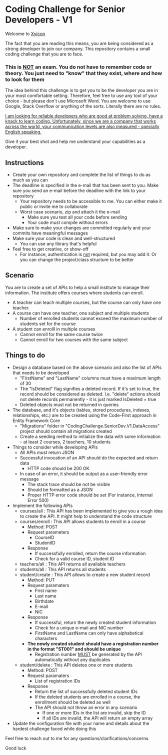 
# Coding Challenge for Senior Developers - V1

Welcome to [Xyicon](https://www.xyicon.com/)

The fact that you are reading this means, you are being considered as a strong developer to join our company. This repository contains a small coding challenge that you are to face.

### This is <u>**NOT**</u> an exam. You do not have to remember code or theory. You just need to "know" that they exist, where and how to look for them

The idea behind this challenge is to get you to be the developer you are in your most comfortable setting. Therefore, feel free to use any tool of your choice - but please don't use Microsoft Word. You are welcome to use Google, Stack Overflow or anything of the sorts. Literally there are no rules.

<u>I am looking for reliable developers who are good at problem solving, have a knack to learn coding. Unfortunately, since we are a company that works across the world, your communication levels are also measured - specially English speaking.</u>

Give it your best shot and help me understand your capabilities as a developer.  

## Instructions

- Create your own repository and complete the list of things to do as much as you can
- The deadline is specified in the e-mail that has been sent to you. Make sure you send an e-mail before the deadline with the link to your repository
	- Your repository needs to be accessible to me. You can either make it public or invite me to collaborate
	- Worst case scenario, zip and attach it the e-mail
		- Make sure you test all your code before sending
		- Your code must compile without errors
- Make sure to make your changes are committed regularly and your commits have meaningful messages
- Make sure your code is clean and well-structured
	- You can use any library that's helpful
- Feel free to get creative, or show-off
	- For instance, authentication is <u>not</u> required, but you may add it. Or you can change the project/class structure to be better

## Scenario

You are to create a set of APIs to help a small institute to manage their information. The institute offers courses where students can enroll. 
- A teacher can teach multiple courses, but the course can only have one teacher.
- A course can have one teacher, one subject and multiple students
	- Number of enrolled students cannot exceed the maximum number of students set for the course
- A student can enrolll in multiple courses
	- Cannot enroll for the same course twice
	- Cannot enroll for two courses with the same subject

## Things to do

- Design a database based on the above scenario and also the list of APIs that needs to be developed
	- "FirstName" and "LastName" columns must have a maximum length of 30
	- The "IsDeleted" flag signifies a deleted record. If it's set to true, the record should be considered as deleted. I.e. "delete" actions should not delete records permanently - it is just marked IsDeleted = true
	- Deleted objects must not be returned in queries
- The database, and it's objects (tables, stored procedures, indexes, relationships, etc.) are to be created using the Code-First approach in Entity Framework Core
	- "Migrations" folder in "CodingChallenge.SeniorDev.V1.DataAccess" project should contain all migrations created
	- Create a seeding method to initialize the data with some information - at least 2 courses, 2 teachers, 10 students
- Things to consider while developing APIs
	- All APIs must return JSON
	- Successful invocation of an API should do the expected and return data
		- HTTP code should be 200 OK
	- In case of an error, it should be output as a user-friendly error message
		- The stack trace should be not be visible
		- Should be formatted as a JSON
		- Proper HTTP error code should be set (For instance, Internal Error 500)
- Implement the following APIs
	- courses/all : This API has been implemented to give you a rough idea to create the API. It might help to understand the code structure
	- courses/enroll : This API allows students to enroll in a course
		- Method: POST
		- Request parameters
			- CourseID
			- StudentID
		- Response
			- If successfully enrolled, return the course information
			- Check for a valid course ID, student ID
	- teachers/all : This API returns all available teachers
	- students/all : This API returns all students
	- student/create : This API allows to create a new student record
		- Method: PUT
		- Request paramaters
			- First name
			- Last name
			- Birthdate
			- E-mail
			- NIC
		- Response
			- If successful, return the newly created student information
			- Check for a unique e-mail and NIC number
			- FirstName and LastName can only have alphabetical characters
		- **The newly created student should have a registration number in the format "ST001" and should be unique**
			- Registration number <u>MUST</u> be generated by the API automatically without any duplicates
	- student/delete : This API deletes one or more students
		- Method: POST
		- Request paramaters
			- List of registration IDs
		- Response
			- Return the list of successfully deleted student IDs
			- If the deleted students are enrolled in a course, the enrollment should be deleted as well
			- The API should not throw an error in any scenario
				- If one or more IDs in the list are invalid, skip the ID
				- If all IDs are invalid, the API will return an empty array
- Update the configuration file with your name and details about the hardest challenge faced while doing this

Feel free to reach out to me for any questions/clarifications/concerns. 

Good luck
